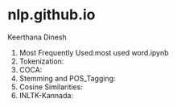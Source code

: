 # nlp.github.io

Keerthana Dinesh

1. Most Frequently Used:most used word.ipynb
2. Tokenization:
3. COCA:
4. Stemming and POS_Tagging:
5. Cosine Similarities:
6. INLTK-Kannada: 
